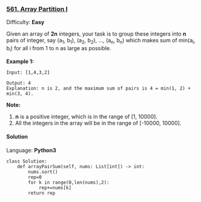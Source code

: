 ### [561\. Array Partition I](https://leetcode.com/problems/array-partition-i/)

Difficulty: **Easy**


Given an array of **2n** integers, your task is to group these integers into **n** pairs of integer, say (a<sub style="display: inline;">1</sub>, b<sub style="display: inline;">1</sub>), (a<sub style="display: inline;">2</sub>, b<sub style="display: inline;">2</sub>), ..., (a<sub style="display: inline;">n</sub>, b<sub style="display: inline;">n</sub>) which makes sum of min(a<sub style="display: inline;">i</sub>, b<sub style="display: inline;">i</sub>) for all i from 1 to n as large as possible.

**Example 1:**  

```
Input: [1,4,3,2]

Output: 4
Explanation: n is 2, and the maximum sum of pairs is 4 = min(1, 2) + min(3, 4).
```

**Note:**  

1.  **n** is a positive integer, which is in the range of [1, 10000].
2.  All the integers in the array will be in the range of [-10000, 10000].


#### Solution

Language: **Python3**

```python3
class Solution:
    def arrayPairSum(self, nums: List[int]) -> int:
        nums.sort()
        rep=0
        for k in range(0,len(nums),2):
            rep+=nums[k]
        return rep
```